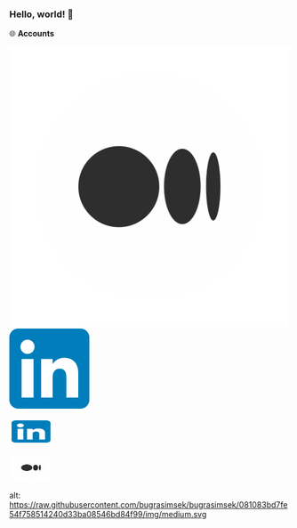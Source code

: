 ### Hello, world! 👋

🌐 **Accounts**
<p align="left">
  
[![Medium Badge](./img/medium.svg)](https://medium.com/@bugrasimsek) 
[![Linkedin Badge](./img/linkedin.svg)](https://www.linkedin.com/in/bugra-simsek/) 

[<img title="Linkedin" alt="Linkedin" src="https://raw.githubusercontent.com/bugrasimsek/bugrasimsek/420f91f15f83b3869d4cb6d45c5fd3f5b77511cb/img/linkedin.svg" width="70" height="40" style="vertical-align:down; margin:4px"/>][linkedin]
	
[<img title="Medium" alt="Medium" src="https://github.com/bugrasimsek/bugrasimsek/blob/main/img/medium.svg" width="70" height="40" style="vertical-align:down; margin:4px"/>][medium]	

alt: https://raw.githubusercontent.com/bugrasimsek/bugrasimsek/081083bd7fe54f758514240d33ba08546bd84f99/img/medium.svg

[medium]: https://medium.com/@bugrasimsek
[linkedin]:https://www.linkedin.com/in/bugra-simsek/
